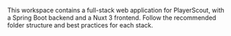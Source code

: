 <!-- Use this file to provide workspace-specific custom instructions to Copilot. For more details, visit https://code.visualstudio.com/docs/copilot/copilot-customization#_use-a-githubcopilotinstructionsmd-file -->

This workspace contains a full-stack web application for PlayerScout, with a Spring Boot backend and a Nuxt 3 frontend. Follow the recommended folder structure and best practices for each stack.
